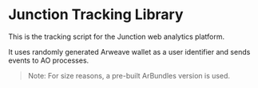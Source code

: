 # Junction Tracking Library

This is the tracking script for the Junction web analytics platform.

It uses randomly generated Arweave wallet as a user identifier and sends events
to AO processes.

> Note: For size reasons, a pre-built ArBundles version is used.
